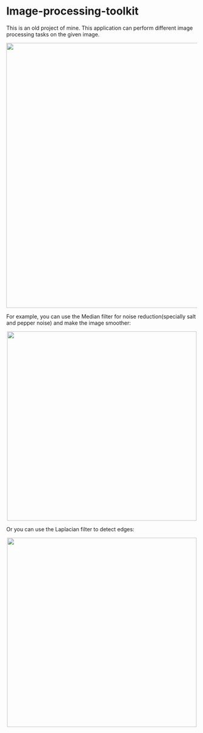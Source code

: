 # Image-processing-toolkit
This is an old project of mine. This application can perform different image processing tasks on the given image.

<p align="center">
  <img width="700"src="https://github.com/shervin-j/Image-processing-toolkit/assets/69539491/f270ec9d-bfa9-4561-8f00-5f4246b45e5c">
</p>

For example, you can use the Median filter for noise reduction(specially salt and pepper noise) and make the image smoother:
<br />
<p align="center">
  <img width="500"src="https://github.com/shervin-j/Image-processing-toolkit/assets/69539491/5f1132db-54f4-4df0-bc3d-2ae6673eb94c">
</p>

Or you can use the Laplacian filter to detect edges:
<p align="center">
  <img width="500"src="https://github.com/shervin-j/Image-processing-toolkit/assets/69539491/cbebcf5a-feb3-4d63-8bb6-658cb70d5f7e">
</p>
